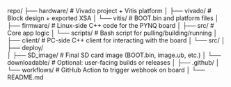 repo/
├── hardware/           # Vivado project + Vitis platform
│   ├── vivado/         # Block design + exported XSA
│   └── vitis/          # BOOT.bin and platform files
│
├── firmware/           # Linux-side C++ code for the PYNQ board
│   ├── src/            # Core app logic
│   └── scripts/        # Bash script for pulling/building/running
│
├── client/             # PC-side C++ client for interacting with the board
│   └── src/
│
├── deploy/             
│   ├── SD_image/       # Final SD card image (BOOT.bin, image.ub, etc.)
│   └── downloadable/   # Optional: user-facing builds or releases
│
├── .github/
│   └── workflows/      # GitHub Action to trigger webhook on board
│
└── README.md
